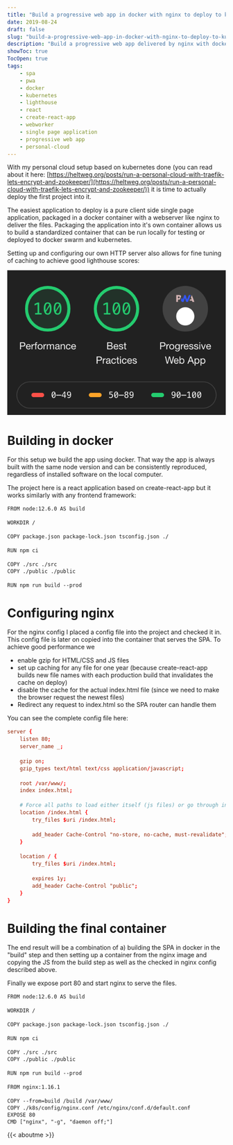 ```yaml
---
title: "Build a progressive web app in docker with nginx to deploy to kubernetes or docker swarm"
date: 2019-08-24
draft: false
slug: "build-a-progressive-web-app-in-docker-with-nginx-to-deploy-to-kubernetes-or-docker-swarm"
description: "Build a progressive web app delivered by nginx with docker to deploy it to docker swarm or kubernetes."
showToc: true
TocOpen: true
tags:
    - spa
    - pwa
    - docker
    - kubernetes
    - lighthouse
    - react
    - create-react-app
    - webworker
    - single page application
    - progressive web app
    - personal-cloud
---
```


With my personal cloud setup based on kubernetes done (you can read about it here: [https://heltweg.org/posts/run-a-personal-cloud-with-traefik-lets-encrypt-and-zookeeper/](https://heltweg.org/posts/run-a-personal-cloud-with-traefik-lets-encrypt-and-zookeeper/)) it is time to actually deploy the first project into it. 

The easiest application to deploy is a pure client side single page application, packaged in a docker container with a webserver like nginx to deliver the files. Packaging the application into it's own container allows us to build a standardized container that can be run locally for testing or deployed to docker swarm and kubernetes.

Setting up and configuring our own HTTP server also allows for fine tuning of caching to achieve good lighthouse scores:

![Lighthouse scores, don't let the bugged checkmark fool you it passes the PWA tests ;)](/img/posts/build-a-progressive-web-app-in-docker-with-nginx-to-deploy-to-kubernetes-or-docker-swarm/scores.png#center)

# Building in docker
For this setup we build the app using docker. That way the app is always built with the same node version and can be consistently reproduced, regardless of installed software on the local computer.

The project here is a react application based on create-react-app but it works similarly with any frontend framework:

```docker
FROM node:12.6.0 AS build

WORKDIR /

COPY package.json package-lock.json tsconfig.json ./

RUN npm ci

COPY ./src ./src
COPY ./public ./public

RUN npm run build --prod
```

# Configuring nginx
For the nginx config I placed a config file into the project and checked it in. This config file is later on copied into the container that serves the SPA. To achieve good performance we

- enable gzip for HTML/CSS and JS files
- set up caching for any file for one year (because create-react-app builds new file names with each production build that invalidates the cache on deploy)
- disable the cache for the actual index.html file (since we need to make the browser request the newest files)
- Redirect any request to index.html so the SPA router can handle them

You can see the complete config file here:
```conf
server {
    listen 80;
    server_name _;

    gzip on;
    gzip_types text/html text/css application/javascript;

    root /var/www/;
    index index.html;

    # Force all paths to load either itself (js files) or go through index.html.
    location /index.html {
        try_files $uri /index.html;

        add_header Cache-Control "no-store, no-cache, must-revalidate";    
    }

    location / {
        try_files $uri /index.html;

        expires 1y;
        add_header Cache-Control "public";
    }
}
```

# Building the final container
The end result will be a combination of a) building the SPA in  docker in the "build" step and then setting up a container from the nginx image and copying the JS from the build step as well as the checked in nginx config described above.



Finally we expose port 80 and start nginx to serve the files.

```docker
FROM node:12.6.0 AS build

WORKDIR /

COPY package.json package-lock.json tsconfig.json ./

RUN npm ci

COPY ./src ./src
COPY ./public ./public

RUN npm run build --prod

FROM nginx:1.16.1

COPY --from=build /build /var/www/
COPY ./k8s/config/nginx.conf /etc/nginx/conf.d/default.conf
EXPOSE 80
CMD ["nginx", "-g", "daemon off;"]
```

{{< aboutme >}}
